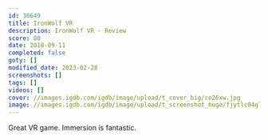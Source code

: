```yaml
---
id: 30649
title: IronWolf VR
description: IronWolf VR - Review
score: 80
date: 2018-09-11
completed: false
goty: []
modified_date: 2023-02-28
screenshots: []
tags: []
videos: []
cover: //images.igdb.com/igdb/image/upload/t_cover_big/co26xw.jpg
image: //images.igdb.com/igdb/image/upload/t_screenshot_huge/fjytlc04glestacqrr8h.jpg
---
```

Great VR game. Immersion is fantastic.